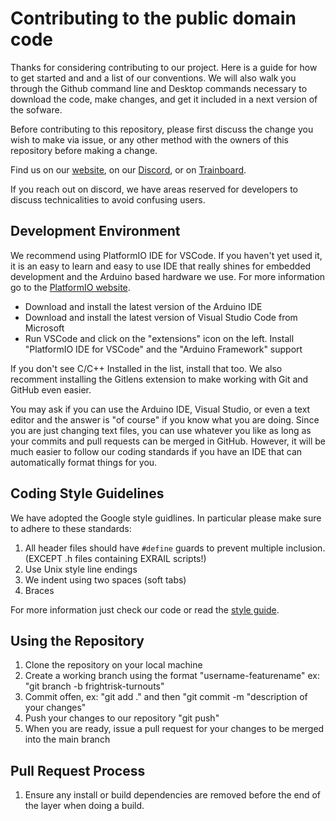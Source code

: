 # Contributing to the public domain code

Thanks for considering contributing to our project. Here is a guide for how to get started and and a list of our conventions. We will also walk you through the Github command line and Desktop commands necessary to download the code, make changes, and get it included in a next version of the sofware.

Before contributing to this repository, please first discuss the change you wish to make via issue, or any other method with the owners of this repository before making a change.

Find us on our [website](https://dcc-ex.com), on our [Discord](https://discord.gg/y2sB4Fp), or on [Trainboard](https://www.trainboard.com/highball/index.php?threads/dcc-update-project-2020.130071/).

If you reach out on discord, we have areas reserved for developers to discuss technicalities to avoid confusing users.

## Development Environment

We recommend using PlatformIO IDE for VSCode. If you haven't yet used it, it is an easy to learn and easy to use IDE that really shines for embedded development and the Arduino based hardware we use. For more information go to the [PlatformIO website](https://platformio.org/).

* Download and install the latest version of the Arduino IDE
* Download and install the latest version of Visual Studio Code from Microsoft
* Run VSCode and click on the "extensions" icon on the left. Install "PlatformIO IDE for VSCode" and the "Arduino Framework" support

If you don't see C/C++ Installed in the list, install that too. We also recomment installing the Gitlens extension to make working with Git and GitHub even easier.

You may ask if you can use the Arduino IDE, Visual Studio, or even a text editor and the answer is "of course" if you know what you are doing. Since you are just changing text files, you can use whatever you like as long as your commits and pull requests can be merged in GitHub. However, it will be much easier to follow our coding standards if you have an IDE that can automatically format things for you.

## Coding Style Guidelines

We have adopted the Google style guidlines. In particular please make sure to adhere to these standards:

1. All header files should have ``#define`` guards to prevent multiple inclusion. (EXCEPT .h files containing EXRAIL scripts!)
2. Use Unix style line endings
3. We indent using two spaces (soft tabs)
4. Braces

For more information just check our code or read the [style guide](https://google.github.io/styleguide/cppguide.html#C++_Version).

## Using the Repository

1. Clone the repository on your local machine
2. Create a working branch using the format "username-featurename" ex: "git branch -b frightrisk-turnouts"
3. Commit offen, ex: "git add ." and then "git commit -m "description of your changes"
4. Push your changes to our repository "git push"
5. When you are ready, issue a pull request for your changes to be merged into the main branch

## Pull Request Process

1. Ensure any install or build dependencies are removed before the end of the layer when doing a build.

